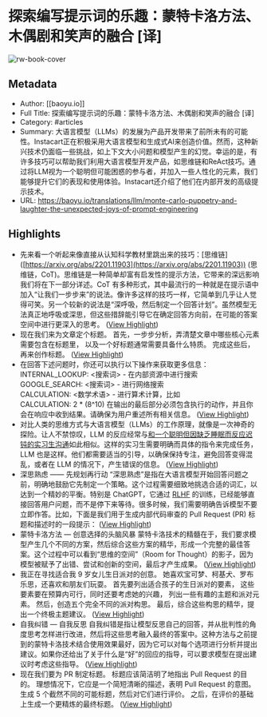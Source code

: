 # 探索编写提示词的乐趣：蒙特卡洛方法、木偶剧和笑声的融合 [译]

![rw-book-cover](https://baoyu.io/api/og?heading=%E6%8E%A2%E7%B4%A2%E7%BC%96%E5%86%99%E6%8F%90%E7%A4%BA%E8%AF%8D%E7%9A%84%E4%B9%90%E8%B6%A3%EF%BC%9A%E8%92%99%E7%89%B9%E5%8D%A1%E6%B4%9B%E6%96%B9%E6%B3%95%E3%80%81%E6%9C%A8%E5%81%B6%E5%89%A7%E5%92%8C%E7%AC%91%E5%A3%B0%E7%9A%84%E8%9E%8D%E5%90%88+%5B%E8%AF%91%5D&summary=%E5%86%85%E9%83%A8%E7%94%9F%E4%BA%A7%E5%8A%9B%E5%B7%A5%E5%85%B7%E4%B8%AD%E6%89%80%E9%87%87%E7%94%A8%E7%9A%84%E5%90%84%E7%A7%8D%E6%8F%90%E7%A4%BA%E6%8A%80%E6%9C%AF%E3%80%82%E8%BF%99%E4%BA%9B%E6%8A%80%E6%9C%AF%E7%BB%93%E5%90%88%E4%BA%86%E8%A1%8C%E4%B8%9A%E4%B8%8E%E5%AD%A6%E6%9C%AF%E7%A0%94%E7%A9%B6%E4%BB%A5%E5%8F%8A%E6%88%91%E4%BB%AC%E8%87%AA%E8%BA%AB%E7%9A%84%E5%B0%8F%E8%A7%84%E6%A8%A1%E5%86%85%E9%83%A8%E5%BC%80%E5%8F%91%E6%88%90%E6%9E%9C%E3%80%82%E5%BB%BA%E8%AE%AE%E4%BD%A0%E5%9C%A8%E8%87%AA%E5%B7%B1%E7%9A%84%E8%AF%84%E4%BC%B0%E7%8E%AF%E5%A2%83%E4%B8%8B%E5%AF%B9%E8%BF%99%E4%BA%9B%E6%8A%80%E6%9C%AF%E8%BF%9B%E8%A1%8C%E6%B5%8B%E8%AF%95%EF%BC%8C%E5%B9%B6%E6%A0%B9%E6%8D%AE%E4%BD%A0%E7%9A%84%E5%85%B7%E4%BD%93%E9%9C%80%E6%B1%82%E8%BF%9B%E8%A1%8C%E8%B0%83%E6%95%B4%E3%80%82&type=Translations&mode=light)

## Metadata
- Author: [[baoyu.io]]
- Full Title: 探索编写提示词的乐趣：蒙特卡洛方法、木偶剧和笑声的融合 [译]
- Category: #articles
- Summary: 大语言模型（LLMs）的发展为产品开发带来了前所未有的可能性。Instacart正在积极采用大语言模型和生成式AI来创造价值。然而，这种新兴技术仍面临一些挑战，如上下文大小问题和模型产生的幻觉。幸运的是，有许多技巧可以帮助我们利用大语言模型开发产品，如思维链和ReAct技巧。通过将LLM视为一个聪明但可能困惑的参与者，并加入一些人性化的元素，我们能够提升它们的表现和使用体验。Instacart还介绍了他们在内部开发的高级提示技术。
- URL: https://baoyu.io/translations/llm/monte-carlo-puppetry-and-laughter-the-unexpected-joys-of-prompt-engineering

## Highlights
- 先来看一个听起来像直接从认知科学教材里跳出来的技巧：[思维链] ([https://arxiv.org/abs/2201.11903](https://arxiv.org/abs/2201.11903)) (思维链，CoT)。思维链是一种简单却富有启发性的提示方法，它带来的深远影响我们将在下一部分详述。CoT 有多种形式，其中最流行的一种就是在提示语中加入“让我们一步步来”的说法。像许多这样的技巧一样，它简单到几乎让人觉得可笑。另一个较新的说法是“深呼吸，然后制定一个回答计划”。虽然模型无法真正地呼吸或深思，但这些措辞能引导它在确定回答方向前，在可能的答案空间中进行更深入的思考。 ([View Highlight](https://read.readwise.io/read/01hmp0n1yjbevdyj3d51zbxdq9))
- 现在我们来为文章定个标题。
  首先，一步步分析，弄清楚文章中哪些核心元素需要包含在标题里，
  以及一个好标题通常需要具备什么特质。
  完成这些后，再来创作标题。 ([View Highlight](https://read.readwise.io/read/01hmp10pjfk8j5abfy80e58hsm))
- 在回答下述问题时，你还可以执行以下操作来获取更多信息：
  INTERNAL_LOOKUP: <搜索词> - 在内部资源中进行搜索\
  GOOGLE_SEARCH: <搜索词> - 进行网络搜索\
  CALCULATION: <数学术语> - 进行算术计算，比如\
  CALCULATION: 2 \* (8^10)
  在输出的最后部分必须包含执行的动作，并且你会在响应中收到结果。请确保为用户重述所有相关信息。 ([View Highlight](https://read.readwise.io/read/01hmp11rq1gc6w50xwahwrfsh2))
- 对比人类的思维方式与大语言模型（LLMs）的工作原理，就像是一次神奇的探险。让人不禁惊叹，LLM 的反应经常与[和一个聪明但因缺乏睡眠而反应迟钝的实习生沟通](https://www.fastcompany.com/90895618/how-a-doctor-uses-chat-gpt-to-treat-patients)如此相似。这样的实习生需要明确而具体的指令来完成任务，LLM 也是这样。他们都需要适当的引导，以确保保持专注，避免回答变得混乱，或者在 LLM 的情况下，产生错误的信息。 ([View Highlight](https://read.readwise.io/read/01hmp128zfehvd7vcz5t0m2w5s))
- 深思熟虑 —— 先规划再行动
  “深思熟虑”是指在大语言模型开始回答问题之前，明确地鼓励它先制定一个策略。这个过程需要细致地挑选合适的词汇，以达到一个精妙的平衡。特别是 ChatGPT，它通过 [RLHF](https://huyenchip.com/2023/05/02/rlhf.html) 的训练，已经能够直接回答用户问题，而不是停下来等待。很多时候，我们需要明确告诉模型不要立即作答。比如，下面是我们用于生成内部代码审查的 Pull Request (PR) 标题和描述时的一段提示： ([View Highlight](https://read.readwise.io/read/01hmp13240nmx1efb45vpqqtfm))
- 蒙特卡洛方法 — 创意选择的头脑风暴
  蒙特卡洛技术的精髓在于，我们要求模型产生几个不同的方案，然后综合这些方案的精华，形成一个完整的最佳答案。这个过程中可以看到“思维的空间”（Room for Thought）的影子，因为模型被赋予了出错、尝试和创新的空间，最后才产生成果。 ([View Highlight](https://read.readwise.io/read/01hmp15djk9v098dq5vh0fcs7k))
- 我正在寻找适合我 9 岁女儿生日派对的创意。
  她喜欢宝可梦、柯基犬、罗布乐思，还喜欢和朋友们玩耍。
  首先要列出适合孩子的生日派对的要素，
  这些要素要在预算内可行，同时还要考虑她的兴趣，
  列出一些有趣的主题和派对元素。
  然后，创造五个完全不同的派对构思。
  最后，综合这些构思的精华，提出一个终极主题建议。 ([View Highlight](https://read.readwise.io/read/01hmp15n6r8ck7h5jhy19zs0h4))
- 自我纠错 — 自我反思
  自我纠错是指让模型反思自己的回答，并从批判性的角度思考怎样进行改进，然后将这些思考融入最终的答案中。这种方法与之前提到的蒙特卡洛技术结合使用效果最好，因为它可以对每个选项进行分析并提出建议。如果你还给出了关于什么是“好”的回应的指导，可以要求模型在提出建议时考虑这些指导。 ([View Highlight](https://read.readwise.io/read/01hmp164x7rdgn5v3bdkawx37d))
- 现在我们要为 PR 制定标题。
  标题应该简洁明了地指出 Pull Request 的目的。
  理想情况下，它应是一个简短清晰的描述，表明 Pull Request 的意图。
  生成 5 个截然不同的可能标题，然后对它们进行评价。
  之后，在评价的基础上生成一个更精炼的最终标题。 ([View Highlight](https://read.readwise.io/read/01hmp170bh0eqph9k2ggsmt9az))
